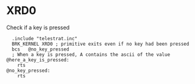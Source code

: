 # XRD0

Check if a key is pressed

``` ca65
  .include "telestrat.inc"
  BRK_KERNEL XRD0 ; primitive exits even if no key had been pressed
  bcs   @no_key_pressed
  ; When a key is pressed, A contains the ascii of the value
@here_a_key_is_pressed:
    rts
@no_key_pressed:
    rts
```
